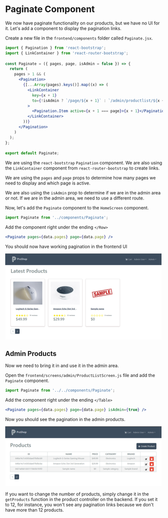 # Paginate Component

We now have paginate functionality on our products, but we have no UI for it. Let's add a component to display the pagination links.

Create a new file in the `frontend/components` folder called `Paginate.jsx`.

```jsx
import { Pagination } from 'react-bootstrap';
import { LinkContainer } from 'react-router-bootstrap';

const Paginate = ({ pages, page, isAdmin = false }) => {
  return (
    pages > 1 && (
      <Pagination>
        {[...Array(pages).keys()].map((x) => (
          <LinkContainer
            key={x + 1}
            to={!isAdmin ? `/page/${x + 1}` : `/admin/productlist/${x + 1}`}
          >
            <Pagination.Item active={x + 1 === page}>{x + 1}</Pagination.Item>
          </LinkContainer>
        ))}
      </Pagination>
    )
  );
};

export default Paginate;
```

We are using the `react-bootstrap` `Pagination` component. We are also using the `LinkContainer` component from `react-router-bootstrap` to create links.

We are using the `pages` and `page` props to determine how many pages we need to display and which page is active.

We are also using the `isAdmin` prop to determine if we are in the admin area or not. If we are in the admin area, we need to use a different route.

Now, let's add the `Paginate` component to the `HomeScreen` component.

```jsx
import Paginate from '../components/Paginate';
```

Add the component right under the ending `</Row>`

```jsx
<Paginate pages={data.pages} page={data.page} />
```

You should now have working pagination in the frontend UI

<img src="./images/pagination1.png" width="500">

## Admin Products

Now we need to bring it in and use it in the admin area.

Open the `frontend/screens/admin/ProductListScreen.js` file and add the `Paginate` component.

```jsx
import Paginate from '../../components/Paginate';
```

Add the component right under the ending `</Table>`

```jsx
<Paginate pages={data.pages} page={data.page} isAdmin={true} />
```

Now you should see the pagination in the admin products.

<img src="./images/pagination2.png" width="500">

If you want to change the number of products, simply change it in the `getProducts` function in the product controller on the backend. If you set it to 12, for instance, you won't see any pagination links because we don't have more than 12 products.
